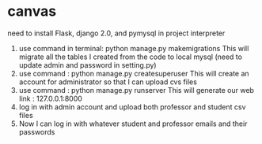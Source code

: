 # canvas
need to install Flask, django 2.0, and pymysql in project interpreter

1. use command in terminal: python manage.py makemigrations 
    This will migrate all the tables I created from the code to local mysql (need to update admin and password in setting.py)
2. use command : python manage.py createsuperuser
    This will create an account for administrator so that I can upload cvs files 
3. use command : python manage.py runserver
    This will generate our web link : 127.0.0.1:8000
4. log in with admin account and upload both professor and student csv files
5. Now I can log in with whatever student and professor emails and their passwords
